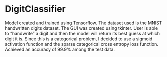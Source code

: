 # DigitClassifier
Model created and trained using Tensorflow. The dataset used is the MNIST handwritten digits dataset. The GUI was created using tkinter. User is able to “handwrite” a digit and then the model will return its best guess at which digit it is. Since this is a categorical problem, I decided to use a sigmoid activation function and the sparse categorical cross entropy loss function. Achieved an accuracy of 99.9% among the test data.
